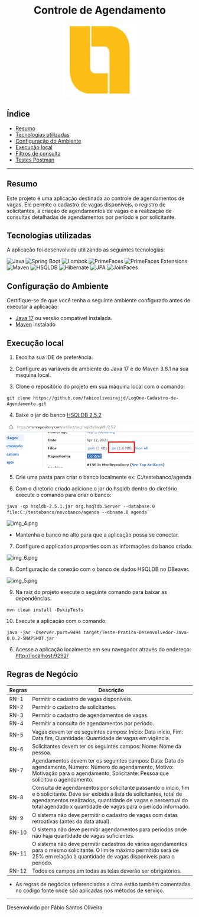 <h1 align="center">Controle de Agendamento</h1>
<center>
    <img src="/LOG_ONE.jpg" alt="Logo" style="width:200px; text-align:center;"/>
</center>

<h2>Índice</h2>

- [Resumo](#resumo)
- [Tecnologias utilizadas](#tecnologias-utilizadas)
- [Configuração do Ambiente](#variáveis-de-ambiente)
- [Execução local](#execução-local)
- [Filtros de consulta](#Filtros-de-consulta)
- [Testes Postman ](#Testes-Postman)

---

## Resumo

Este projeto é uma aplicação destinada ao controle de agendamentos de vagas. Ele permite o cadastro de vagas disponíveis, o registro de solicitantes, a criação de agendamentos de vagas e a realização de consultas detalhadas de agendamentos por período e por solicitante.

## Tecnologias utilizadas

A aplicação foi desenvolvida utilizando as seguintes tecnologias:

![Java](https://img.shields.io/badge/Java-17-blue)
![Spring Boot](https://img.shields.io/badge/Spring%20Boot-2.7.2-green)
![Lombok](https://img.shields.io/badge/Lombok-1.18.30-orange)
![PrimeFaces](https://img.shields.io/badge/PrimeFaces-13.0.0-blue)
![PrimeFaces Extensions](https://img.shields.io/badge/PrimeFaces%20Extensions-13.0.0-blue)
![Maven](https://img.shields.io/badge/Maven-3.8.1-brightgreen)
![HSQLDB](https://img.shields.io/badge/HSQLDB-2.5.1-yellow)
![Hibernate](https://img.shields.io/badge/Hibernate-5.6.9.Final-red)
![JPA](https://img.shields.io/badge/JPA-2.2-brightgreen)
![JoinFaces](https://img.shields.io/badge/JoinFaces-4.7.12-blue)

## Configuração do Ambiente

Certifique-se de que você tenha o seguinte ambiente configurado antes de executar a aplicação:

- [Java 17](https://www.oracle.com/java/technologies/downloads/#java17) ou versão compatível instalada.
- [Maven](https://maven.apache.org/docs/3.8.1/release-notes.html) instalado

## Execução local

1. Escolha sua IDE de preferência.


2. Configure as variáveis de ambiente do Java 17 e do Maven 3.8.1 na sua maquina local.


3. Clone o repositório do projeto em sua máquina local com o comando:


```shell
git clone https://github.com/fabiooliveirajjd/LogOne-Cadastro-de-Agendamento.git
```
4. Baixe o jar do banco 
[HSQLDB 2.5.2](https://mvnrepository.com/artifact/org.hsqldb/hsqldb/2.5.2)

![img_2.png](img_2.png)


5. Crie uma pasta para criar o banco localmente ex: C:/testebanco/agenda


6. Com o diretorio criado adicione o jar do hsqldb dentro do diretório execute o comando para criar o banco:

```shell
java -cp hsqldb-2.5.1.jar org.hsqldb.Server --database.0 file:C:/testebanco/novobanco/agenda --dbname.0 agenda`
````

![img_4.png](img_4.png)

- Mantenha o banco no alto para que a aplicação possa se conectar.
7. Configure o application.properties com as informações do banco criado.

![img_6.png](img_6.png)


8. Configuração de conexão com o banco de dados HSQLDB no DBeaver.

![img_5.png](img_5.png)


9. Na raiz do projeto execute o seguinte comando para baixar as dependências.
```Shell
mvn clean install -DskipTests
```
10. Execute a aplicação com o comando:
```Shell
java -jar -Dserver.port=9494 target/Teste-Pratico-Desenvolvedor-Java-0.0.2-SNAPSHOT.jar
```
6. Acesse a aplicação localmente em seu navegador através do endereço: [http://localhost:9292/](http://localhost:9292/)


## Regras de Negócio 



| **Regras** | **Descrição**                                                                                                                                                                                                                                                |
|------------|--------------------------------------------------------------------------------------------------------------------------------------------------------------------------------------------------------------------------------------------------------------|
| RN-1       | Permitir o cadastro de vagas disponíveis.                                                                                                                                                                                                                     |
| RN-2       | Permitir o cadastro de solicitantes.                                                                                                                                                                                                                          |
| RN-3       | Permitir o cadastro de agendamentos de vagas.                                                                                                                                                                                                                 |
| RN-4       | Permitir a consulta de agendamentos por período.                                                                                                                                                                                                              |
| RN-5       | Vagas devem ter os seguintes campos: Início: Data início, Fim: Data fim, Quantidade: Quantidade de vagas em vigência.                                                                                                                                         |
| RN-6       | Solicitantes devem ter os seguintes campos: Nome: Nome da pessoa.                                                                                                                                                                                             |
| RN-7       | Agendamentos devem ter os seguintes campos: Data: Data do agendamento, Número: Número do agendamento, Motivo: Motivação para o agendamento, Solicitante: Pessoa que solicitou o agendamento.                                                                  |
| RN-8       | Consulta de agendamentos por solicitante passando o início, fim e o solicitante. Deve ser exibida a lista de solicitantes, total de agendamentos realizados, quantidade de vagas e percentual do total agendado x quantidade de vagas para o período informado. |
| RN-9       | O sistema não deve permitir o cadastro de vagas com datas retroativas (antes da data atual).                                                                                                                                                                  |  
| RN-10      | O sistema não deve permitir agendamentos para períodos onde não haja quantidade de vagas suficientes.                                                                                                                                                         | 
| RN-11      | O sistema não deve permitir cadastros de vários agendamentos para o mesmo solicitante. O limite máximo permitido será de 25% em relação à quantidade de vagas disponíveis para o período.                                                                     |   
| RN-12      | Todos os campos em todas as telas deverão ser obrigatórios.                                                                                                                                                                                                   |

- As regras de negócios referenciadas a cima estão também comentadas no código fonte onde são aplicadas nos métodos de serviço.
---
Desenvolvido por Fábio Santos Oliveira.


 